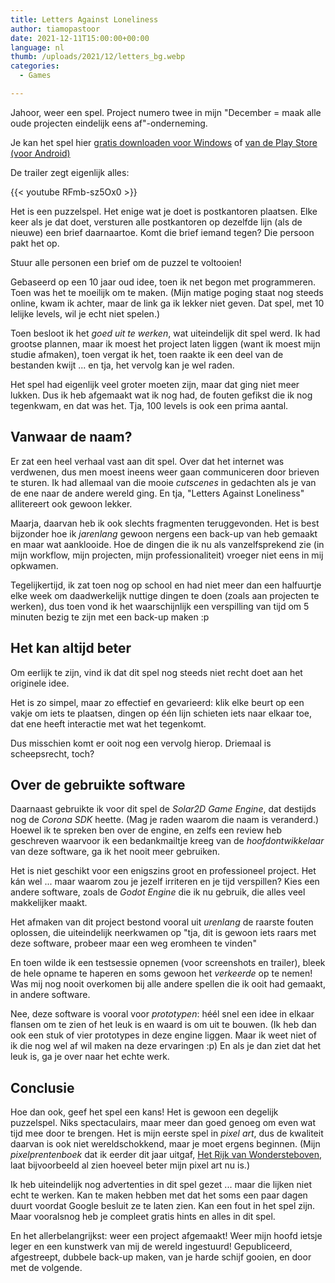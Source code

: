 ```yaml
---
title: Letters Against Loneliness
author: tiamopastoor
date: 2021-12-11T15:00:00+00:00
language: nl
thumb: /uploads/2021/12/letters_bg.webp
categories:
  - Games

---
```

Jahoor, weer een spel. Project numero twee in mijn "December = maak alle oude projecten eindelijk eens af"-onderneming.

Je kan het spel hier [gratis downloaden voor Windows][1] of [van de Play Store (voor Android)][2]

De trailer zegt eigenlijk alles:

{{< youtube RFmb-sz5Ox0 >}}

Het is een puzzelspel. Het enige wat je doet is postkantoren plaatsen. Elke keer als je dat doet, versturen alle postkantoren op dezelfde lijn (als de nieuwe) een brief daarnaartoe. Komt die brief iemand tegen? Die persoon pakt het op.

Stuur alle personen een brief om de puzzel te voltooien!

Gebaseerd op een 10 jaar oud idee, toen ik net begon met programmeren. Toen was het te moeilijk om te maken. (Mijn matige poging staat nog steeds online, kwam ik achter, maar de link ga ik lekker niet geven. Dat spel, met 10 lelijke levels, wil je echt niet spelen.)

Toen besloot ik het _goed uit te werken_, wat uiteindelijk dit spel werd. Ik had grootse plannen, maar ik moest het project laten liggen (want ik moest mijn studie afmaken), toen vergat ik het, toen raakte ik een deel van de bestanden kwijt ... en tja, het vervolg kan je wel raden.

Het spel had eigenlijk veel groter moeten zijn, maar dat ging niet meer lukken. Dus ik heb afgemaakt wat ik nog had, de fouten gefikst die ik nog tegenkwam, en dat was het. Tja, 100 levels is ook een prima aantal.

## Vanwaar de naam?

Er zat een heel verhaal vast aan dit spel. Over dat het internet was verdwenen, dus men moest ineens weer gaan communiceren door brieven te sturen. Ik had allemaal van die mooie _cutscenes_ in gedachten als je van de ene naar de andere wereld ging. En tja, "Letters Against Loneliness" allitereert ook gewoon lekker.

Maarja, daarvan heb ik ook slechts fragmenten teruggevonden. Het is best bijzonder hoe ik _jarenlang_ gewoon nergens een back-up van heb gemaakt en maar wat aanklooide. Hoe de dingen die ik nu als vanzelfsprekend zie (in mijn workflow, mijn projecten, mijn professionaliteit) vroeger niet eens in mij opkwamen.

Tegelijkertijd, ik zat toen nog op school en had niet meer dan een halfuurtje elke week om daadwerkelijk nuttige dingen te doen (zoals aan projecten te werken), dus toen vond ik het waarschijnlijk een verspilling van tijd om 5 minuten bezig te zijn met een back-up maken :p

## Het kan altijd beter

Om eerlijk te zijn, vind ik dat dit spel nog steeds niet recht doet aan het originele idee. 

Het is zo simpel, maar zo effectief en gevarieerd: klik elke beurt op een vakje om iets te plaatsen, dingen op één lijn schieten iets naar elkaar toe, dat ene heeft interactie met wat het tegenkomt.

Dus misschien komt er ooit nog een vervolg hierop. Driemaal is scheepsrecht, toch?

## Over de gebruikte software

Daarnaast gebruikte ik voor dit spel de _Solar2D Game Engine_, dat destijds nog de _Corona SDK_ heette. (Mag je raden waarom die naam is veranderd.) Hoewel ik te spreken ben over de engine, en zelfs een review heb geschreven waarvoor ik een bedankmailtje kreeg van de _hoofdontwikkelaar_ van deze software, ga ik het nooit meer gebruiken.

Het is niet geschikt voor een enigszins groot en professioneel project. Het kán wel ... maar waarom zou je jezelf irriteren en je tijd verspillen? Kies een andere software, zoals de _Godot Engine_ die ik nu gebruik, die alles veel makkelijker maakt.

Het afmaken van dit project bestond vooral uit _urenlang_ de raarste fouten oplossen, die uiteindelijk neerkwamen op "tja, dit is gewoon iets raars met deze software, probeer maar een weg eromheen te vinden"

En toen wilde ik een testsessie opnemen (voor screenshots en trailer), bleek de hele opname te haperen en soms gewoon het _verkeerde_ op te nemen! Was mij nog nooit overkomen bij alle andere spellen die ik ooit had gemaakt, in andere software.

Nee, deze software is vooral voor _prototypen_: héél snel een idee in elkaar flansen om te zien of het leuk is en waard is om uit te bouwen. (Ik heb dan ook een stuk of vier prototypes in deze engine liggen. Maar ik weet niet of ik die nog wel af wil maken na deze ervaringen :p) En als je dan ziet dat het leuk is, ga je over naar het echte werk.

## Conclusie

Hoe dan ook, geef het spel een kans! Het is gewoon een degelijk puzzelspel. Niks spectaculairs, maar meer dan goed genoeg om even wat tijd mee door te brengen. Het is mijn eerste spel in _pixel art_, dus de kwaliteit daarvan is ook niet wereldschokkend, maar je moet ergens beginnen. (Mijn _pixelprentenboek_ dat ik eerder dit jaar uitgaf, [Het Rijk van Wondersteboven](/books/rijk-van-wondersteboven/), laat bijvoorbeeld al zien hoeveel beter mijn pixel art nu is.)

Ik heb uiteindelijk nog advertenties in dit spel gezet ... maar die lijken niet echt te werken. Kan te maken hebben met dat het soms een paar dagen duurt voordat Google besluit ze te laten zien. Kan een fout in het spel zijn. Maar vooralsnog heb je compleet gratis hints en alles in dit spel.

En het allerbelangrijkst: weer een project afgemaakt! Weer mijn hoofd ietsje leger en een kunstwerk van mij de wereld ingestuurd! Gepubliceerd, afgestreept, dubbele back-up maken, van je harde schijf gooien, en door met de volgende.

 [1]: https://pandaqi.itch.io/letters-against-loneliness
 [2]: https://play.google.com/store/apps/details?id=com.pandaqi.letters_against_loneliness
